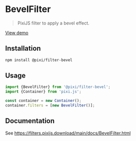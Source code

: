 # BevelFilter

> PixiJS filter to apply a bevel effect.

[View demo](https://filters.pixijs.download/main/demo/index.html?enabled=BevelFilter)

## Installation

```bash
npm install @pixi/filter-bevel
```

## Usage

```js
import {BevelFilter} from '@pixi/filter-bevel';
import {Container} from 'pixi.js';

const container = new Container();
container.filters = [new BevelFilter()];
```

## Documentation

See https://filters.pixijs.download/main/docs/BevelFilter.html